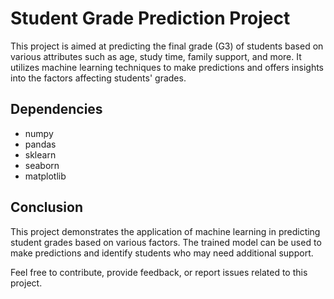# Student Grade Prediction Project

This project is aimed at predicting the final grade (G3) of students based on various attributes such as age, study time, family support, and more. It utilizes machine learning techniques to make predictions and offers insights into the factors affecting students' grades.

## Dependencies
- numpy
- pandas
- sklearn
- seaborn
- matplotlib

## Conclusion
This project demonstrates the application of machine learning in predicting student grades based on various factors. The trained model can be used to make predictions and identify students who may need additional support.


Feel free to contribute, provide feedback, or report issues related to this project.
